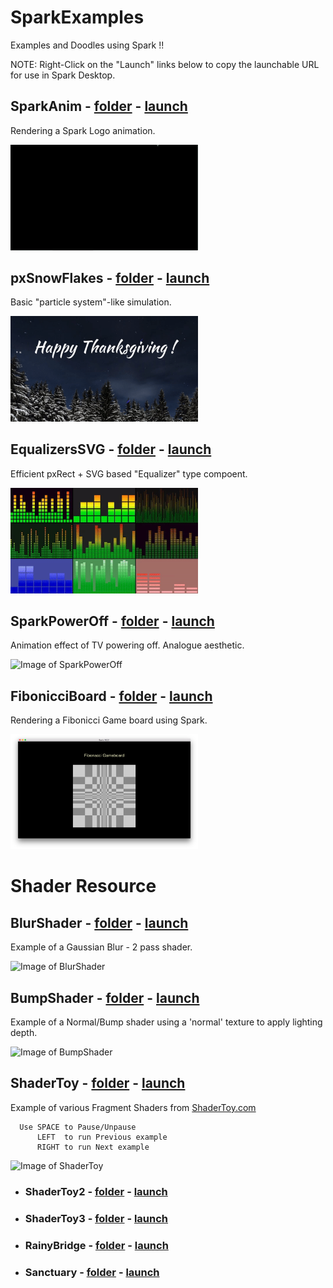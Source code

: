 # SparkExamples
Examples and Doodles using Spark !!

NOTE: Right-Click on the "Launch" links below to copy the launchable URL for use in Spark Desktop.

## SparkAnim -  [folder](https://github.com/FitzerIRL/SparkExamples/tree/master/SparkAnim)  -  [launch](https://raw.githubusercontent.com/FitzerIRL/SparkExamples/master/SparkAnim/dist/output.js)

Rendering a Spark Logo animation.

<img src="https://raw.githubusercontent.com/FitzerIRL/SparkExamples/master/SparkAnim/SparkAnim.gif"  alt="Image of SparkAnim" width="300">


## pxSnowFlakes -  [folder](https://github.com/FitzerIRL/SparkExamples/tree/master/pxSnowFlakes)  -  [launch](https://raw.githubusercontent.com/FitzerIRL/SparkExamples/master/pxSnowFlakes/dist/output.js)

Basic "particle system"-like simulation.

<img src="https://raw.githubusercontent.com/FitzerIRL/SparkExamples/master/pxSnowFlakes/pxSnowFlakes.gif"  alt="Image of pxSnowFlakes" width="300">


## EqualizersSVG -  [folder](https://github.com/FitzerIRL/SparkExamples/tree/master/EqualizerSVG)  -  [launch](https://raw.githubusercontent.com/FitzerIRL/SparkExamples/master/EqualizerSVG/dist/output.js)

Efficient pxRect + SVG based "Equalizer" type compoent.

<img src="https://raw.githubusercontent.com/FitzerIRL/SparkExamples/master/EqualizerSVG/EqualizerSVG.gif"  alt="Image of Equalizers" width="300">


## SparkPowerOff -  [folder](https://github.com/FitzerIRL/SparkExamples/tree/master/SparkPowerOff)  -  [launch](https://raw.githubusercontent.com/FitzerIRL/SparkExamples/master/SparkPowerOff/dist/output.js)

Animation effect of TV powering off. Analogue aesthetic.

<img src="https://raw.githubusercontent.com/FitzerIRL/SparkExamples/master/SparkPowerOff/SparkPowerOff.gif"  alt="Image of SparkPowerOff" width="300">


## FibonicciBoard -  [folder](https://github.com/FitzerIRL/SparkExamples/tree/master/FibonicciBoard)  -  [launch](https://raw.githubusercontent.com/FitzerIRL/SparkExamples/master/FibonicciBoard/dist/output.js)

Rendering a Fibonicci Game board using Spark.

<img src="https://raw.githubusercontent.com/FitzerIRL/SparkExamples/master/FibonicciBoard/FibonicciBoard.png"  alt="Image of FibonicciBoard" width="300">

# Shader Resource

## BlurShader -  [folder](https://github.com/FitzerIRL/SparkExamples/tree/master/shaderResource/BlurShader)  -  [launch](https://raw.githubusercontent.com/FitzerIRL/SparkExamples/master/shaderResource/BlurShader/BlurShader.js)

Example of a Gaussian Blur - 2 pass shader.

<img src="https://raw.githubusercontent.com/FitzerIRL/SparkExamples/master/shaderResource/BlurShader/BlurShader.png"  alt="Image of BlurShader" width="300">


## BumpShader -  [folder](https://github.com/FitzerIRL/SparkExamples/tree/master/shaderResource/BumpShader)  -  [launch](https://raw.githubusercontent.com/FitzerIRL/SparkExamples/master/shaderResource/BumpShader/BumpShader.js)

Example of a Normal/Bump shader using a 'normal' texture to apply lighting depth.

<img src="https://raw.githubusercontent.com/FitzerIRL/SparkExamples/master/shaderResource/BlurShader/BumpMap.gif"  alt="Image of BumpShader" width="300">


## ShaderToy -  [folder](https://github.com/FitzerIRL/SparkExamples/tree/master/shaderResource/ShaderToy)  -  [launch](https://raw.githubusercontent.com/FitzerIRL/SparkExamples/master/shaderResource/ShaderToy/ShaderToy.js)

Example of various Fragment Shaders from [ShaderToy.com](ShaderToy.com)

      Use SPACE to Pause/Unpause
          LEFT  to run Previous example
          RIGHT to run Next example

<img src="https://raw.githubusercontent.com/FitzerIRL/SparkExamples/master/shaderResource/ShaderToy/ShaderToy.gif"  alt="Image of ShaderToy" width="300">


* ### ShaderToy2 -  [folder](https://github.com/FitzerIRL/SparkExamples/tree/master/shaderResource/ShaderToy)  -  [launch](https://raw.githubusercontent.com/FitzerIRL/SparkExamples/master/shaderResource/ShaderToy/ShaderToy2.js)

* ### ShaderToy3 -  [folder](https://github.com/FitzerIRL/SparkExamples/tree/master/shaderResource/ShaderToy)  -  [launch](https://raw.githubusercontent.com/FitzerIRL/SparkExamples/master/shaderResource/ShaderToy/ShaderToy3.js)

* ### RainyBridge -  [folder](https://github.com/FitzerIRL/SparkExamples/tree/master/shaderResource/ShaderToy)  -  [launch](https://raw.githubusercontent.com/FitzerIRL/SparkExamples/master/shaderResource/ShaderToy/RainyBridge.js)

* ### Sanctuary -  [folder](https://github.com/FitzerIRL/SparkExamples/tree/master/shaderResource/ShaderToy)  -  [launch](https://raw.githubusercontent.com/FitzerIRL/SparkExamples/master/shaderResource/ShaderToy/Sanctuary.js)